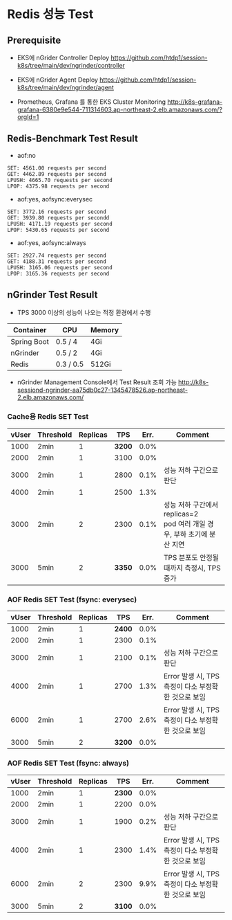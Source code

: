 # Redis 성능 Test

## Prerequisite
- EKS에 nGrider Controller Deploy
<https://github.com/htdp1/session-k8s/tree/main/dev/ngrinder/controller>
- EKS에 nGrider Agent Deploy
<https://github.com/htdp1/session-k8s/tree/main/dev/ngrinder/agent>

- Prometheus, Grafana 를 통한 EKS Cluster Monitoring
<http://k8s-grafana-grafana-6380e9e544-711314603.ap-northeast-2.elb.amazonaws.com/?orgId=1>

## Redis-Benchmark Test Result

- aof:no
```
SET: 4561.00 requests per second
GET: 4462.89 requests per second
LPUSH: 4665.70 requests per second
LPOP: 4375.98 requests per second
```

- aof:yes, aofsync:everysec
```
SET: 3772.16 requests per second
GET: 3939.80 requests per secondd
LPUSH: 4171.19 requests per second
LPOP: 5430.65 requests per second
```

- aof:yes, aofsync:always
```
SET: 2927.74 requests per second
GET: 4188.31 requests per second
LPUSH: 3165.06 requests per second
LPOP: 3165.36 requests per second
```

## nGrinder Test Result
- TPS 3000 이상의 성능이 나오는 적정 환경에서 수행

Container   | CPU       | Memory
------------|-----------|-----------
Spring Boot | 0.5 / 4   | 4Gi
nGrinder    | 0.5 / 2   | 4Gi
Redis       | 0.3 / 0.5 | 512Gi

- nGrinder Management Console에서 Test Result 조회 가능
<http://k8s-sessiond-ngrinder-aa75db0c27-1345478526.ap-northeast-2.elb.amazonaws.com/>

### Cache용 Redis SET Test

vUser   | Threshold | Replicas  | TPS | Err.   | Comment
--------|-----------|-----------|-----|--------|-------------
1000    | 2min   | 1 | **3200** | 0.0% | 
2000    | 2min   | 1 | 3100 | 0.0% | 
3000    | 2min   | 1 | 2800 | 0.1% | 성능 저하 구간으로 판단
4000    | 2min   | 1 | 2500 | 1.3% | 
3000    | 2min   | 2 | 2300 | 0.1% | 성능 저하 구간에서 replicas=2<br/>pod 여러 개일 경우, 부하 초기에 분산 지연
3000    | 5min   | 2 | **3350** | 0.0% | TPS 분포도 안정될 때까지 측정시, TPS 증가

### AOF Redis SET Test (fsync: everysec)

vUser   | Threshold | Replicas  | TPS | Err.   | Comment
--------|-----------|-----------|-----|--------|------------
1000    | 2min   | 1 | **2400** |  0.0% |
2000    | 2min   | 1 | 2300 | 0.1% |
3000    | 2min   | 1 | 2100 | 0.1% | 성능 저하 구간으로 판단
4000    | 2min   | 1 | 2700 | 1.3% | Error 발생 시, TPS 측정이 다소 부정확한 것으로 보임
6000    | 2min   | 1 | 2700 | 2.6% | Error 발생 시, TPS 측정이 다소 부정확한 것으로 보임
3000    | 5min   | 2 | **3200** | 0.0%    | 

### AOF Redis SET Test (fsync: always)

vUser   | Threshold | Replicas  | TPS | Err.   | Comment
--------|-----------|-----------|-----|--------|------------
1000    | 2min   | 1 | **2300** | 0.0% |
2000    | 2min   | 1 | 2200 | 0.0% |
3000    | 2min   | 1 | 1900 |  0.2% | 성능 저하 구간으로 판단
4000    | 2min   | 1 | 2300 |  1.4% | Error 발생 시, TPS 측정이 다소 부정확한 것으로 보임
6000    | 2min   | 2 | 2300 |  9.9% | Error 발생 시, TPS 측정이 다소 부정확한 것으로 보임
3000    | 5min   | 2 | **3100** |  0.0% |

